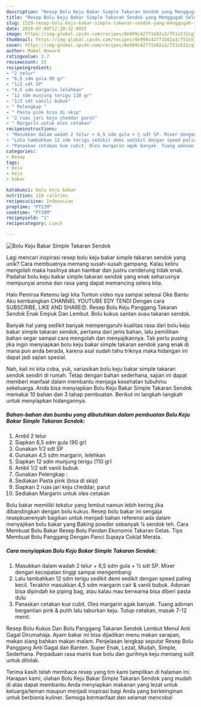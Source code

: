 ```yaml
---
description: "Resep Bolu Keju Bakar Simple Takaran Sendok yang Menggugah Selera"
title: "Resep Bolu Keju Bakar Simple Takaran Sendok yang Menggugah Selera"
slug: 1519-resep-bolu-keju-bakar-simple-takaran-sendok-yang-menggugah-selera
date: 2020-07-08T12:20:12.091Z
image: https://img-global.cpcdn.com/recipes/0e999c42771b82a3/751x532cq70/bolu-keju-bakar-simple-takaran-sendok-foto-resep-utama.jpg
thumbnail: https://img-global.cpcdn.com/recipes/0e999c42771b82a3/751x532cq70/bolu-keju-bakar-simple-takaran-sendok-foto-resep-utama.jpg
cover: https://img-global.cpcdn.com/recipes/0e999c42771b82a3/751x532cq70/bolu-keju-bakar-simple-takaran-sendok-foto-resep-utama.jpg
author: Mabel Howard
ratingvalue: 3.7
reviewcount: 15
recipeingredient:
- "2 telur"
- "6,5 sdm gula 90 gr"
- "1/2 sdt SP"
- "4,5 sdm margarin lelehkan"
- "12 sdm munjung terigu 110 gr"
- "1/2 sdt vanili bubuk"
- " Pelengkap "
- " Pasta pink bisa di skip"
- "2 ruas jari keju cheddar parut"
- " Margarin untuk oles cetakan"
recipeinstructions:
- "Masukkan dalam wadah 2 telur + 6,5 sdm gula + ½ sdt SP. Mixer dengan kecepatan tinggi sampai mengembang"
- "Lalu tambahkan 12 sdm terigu sedikit demi sedikit dengan speed paling kecil. Terakhir masukkan 4,5 sdm margarin cair &amp; vanili bubuk. Adonan bisa dipindah ke piping bag, atau kalau mau berwarna bisa diberi pasta dulu"
- "Panaskan cetakan kue cubit. Oles margarin agak banyak. Tuang adonan bergantian pink &amp; putih lalu taburkan keju. Tutup cetakan, masak 7-12 menit."
categories:
- Resep
tags:
- bolu
- keju
- bakar

katakunci: bolu keju bakar 
nutrition: 110 calories
recipecuisine: Indonesian
preptime: "PT22M"
cooktime: "PT38M"
recipeyield: "1"
recipecategory: Lunch

---
```



![Bolu Keju Bakar Simple Takaran Sendok](https://img-global.cpcdn.com/recipes/0e999c42771b82a3/751x532cq70/bolu-keju-bakar-simple-takaran-sendok-foto-resep-utama.jpg)

Lagi mencari inspirasi resep bolu keju bakar simple takaran sendok yang unik? Cara membuatnya memang susah-susah gampang. Kalau keliru mengolah maka hasilnya akan hambar dan justru cenderung tidak enak. Padahal bolu keju bakar simple takaran sendok yang enak seharusnya mempunyai aroma dan rasa yang dapat memancing selera kita.

Halo Pemirsa Ketemu lagi kita Tonton video nya sampai selesai Oke Bantu Aku kembangkan CHANNEL YOUTUBE EDY TENDI Dengan cara SUBSCRIBE, LIKE AND SHARE😍. Resep Bolu Keju Panggang Takaran Sendok Enak Empuk Dan Lembut. Bolu kukus santan susu takaran sendok.

Banyak hal yang sedikit banyak mempengaruhi kualitas rasa dari bolu keju bakar simple takaran sendok, pertama dari jenis bahan, lalu pemilihan bahan segar sampai cara mengolah dan menyajikannya. Tak perlu pusing jika ingin menyiapkan bolu keju bakar simple takaran sendok yang enak di mana pun anda berada, karena asal sudah tahu triknya maka hidangan ini dapat jadi sajian spesial.


Nah, kali ini kita coba, yuk, variasikan bolu keju bakar simple takaran sendok sendiri di rumah. Tetap dengan bahan sederhana, sajian ini dapat memberi manfaat dalam membantu menjaga kesehatan tubuhmu sekeluarga. Anda bisa menyiapkan Bolu Keju Bakar Simple Takaran Sendok memakai 10 bahan dan 3 tahap pembuatan. Berikut ini langkah-langkah untuk menyiapkan hidangannya.

<!--inarticleads1-->

##### Bahan-bahan dan bumbu yang dibutuhkan dalam pembuatan Bolu Keju Bakar Simple Takaran Sendok:

1. Ambil 2 telur
1. Siapkan 6,5 sdm gula (90 gr)
1. Gunakan 1/2 sdt SP
1. Gunakan 4,5 sdm margarin, lelehkan
1. Siapkan 12 sdm munjung terigu (110 gr)
1. Ambil 1/2 sdt vanili bubuk
1. Gunakan  Pelengkap :
1. Sediakan  Pasta pink (bisa di skip)
1. Siapkan 2 ruas jari keju cheddar, parut
1. Sediakan  Margarin untuk oles cetakan


Bolu bakar memiliki tekstur yang lembut namun lebih kering jika dibandingkan dengan bolu kukus. Resep bolu bakar ini sengaja resepkuerenyah bagikan untuk menjadi bahan referensi ada dalam menyajikan bolu bakar yang Baking powder sebanyak ¼ sendok teh. Cara Membuat Bolu Bakar Resep Bolu Pandan Ekonomis Takaran Gelas. Tips Membuat Bolu Panggang Dengan Panci Supaya Coklat Merata. 

<!--inarticleads2-->

##### Cara menyiapkan Bolu Keju Bakar Simple Takaran Sendok:

1. Masukkan dalam wadah 2 telur + 6,5 sdm gula + ½ sdt SP. Mixer dengan kecepatan tinggi sampai mengembang
1. Lalu tambahkan 12 sdm terigu sedikit demi sedikit dengan speed paling kecil. Terakhir masukkan 4,5 sdm margarin cair &amp; vanili bubuk. Adonan bisa dipindah ke piping bag, atau kalau mau berwarna bisa diberi pasta dulu
1. Panaskan cetakan kue cubit. Oles margarin agak banyak. Tuang adonan bergantian pink &amp; putih lalu taburkan keju. Tutup cetakan, masak 7-12 menit.


Resep Bolu Kukus Dan Bolu Panggang Takaran Sendok Lembut Menul Anti Gagal Dirumahaja. Ayam bakar ini bisa dijadikan menu makan sarapan, makan siang bahkan makan malam. Penjelasan lengkap seputar Resep Bolu Panggang Anti Gagal dan Banten. Super Enak, Lezat, Mudah, Simple, Sederhana. Perpaduan rasa manis kue bolu dan gurihnya keju memang sulit untuk ditolak. 

Terima kasih telah membaca resep yang tim kami tampilkan di halaman ini. Harapan kami, olahan Bolu Keju Bakar Simple Takaran Sendok yang mudah di atas dapat membantu Anda menyiapkan makanan yang lezat untuk keluarga/teman maupun menjadi inspirasi bagi Anda yang berkeinginan untuk berbisnis kuliner. Semoga bermanfaat dan selamat mencoba!
